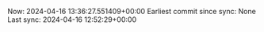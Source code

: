 Now: 2024-04-16 13:36:27.551409+00:00 Earliest commit since sync: None Last sync: 2024-04-16 12:52:29+00:00
